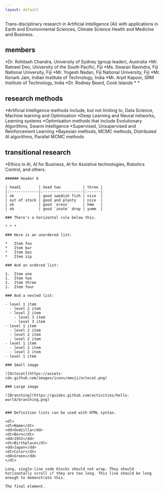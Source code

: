 ```yaml
---
layout: default
--- 
```


Trans-disciplinary research in Artificial Intelligence (AI) with applications in Earth and Environmental Sciences, Climate Science Health and Medicine and Business. 

## members

*Dr. Rohitash Chandra,   University of Sydney (group leader), Australia
*Mr. Ratneel Deo, University of the South Pacific, Fiji 
*Ms. Swaran Ravindra, Fiji National University, Fiji 
*Mr. Yogesh Nadan, Fiji National University, Fiji 
*Mr. Konark Jain, Indian Institute of Technology, India
*Mr. Arpit Kapoor, SRM Institute of Technology, India
*Dr. Rodney Beard, Cook Islands
*
*




## research methods

*Artificial Intelligence methods include, but not limiting to, Data Science, Machine learning and Optimisation
*Deep Learning and Neural networks, Learning systems
*Optimisation methods that include Evolutionary Algorithms, Swarm Intelligence 
*Supervised, Unsupervised and Reinforcement Learning
*Bayesian methods, MCMC methods, Distributed AI algorithms, Parallel MCMC methods


## transitional research

*Ethics in AI, AI for Business, AI for Assistive technologies,  Robotics Control,    and others. 

```
###### Header 6

| head1        | head two          | three |
|:-------------|:------------------|:------|
| ok           | good swedish fish | nice  |
| out of stock | good and plenty   | nice  |
| ok           | good `oreos`      | hmm   |
| ok           | good `zoute` drop | yumm  |

### There's a horizontal rule below this.

* * *

### Here is an unordered list:

*   Item foo
*   Item bar
*   Item baz
*   Item zip

### And an ordered list:

1.  Item one
1.  Item two
1.  Item three
1.  Item four

### And a nested list:

- level 1 item
  - level 2 item
  - level 2 item
    - level 3 item
    - level 3 item
- level 1 item
  - level 2 item
  - level 2 item
  - level 2 item
- level 1 item
  - level 2 item
  - level 2 item
- level 1 item

### Small image

![Octocat](https://assets-cdn.github.com/images/icons/emoji/octocat.png)

### Large image

![Branching](https://guides.github.com/activities/hello-world/branching.png)


### Definition lists can be used with HTML syntax.

<dl>
<dt>Name</dt>
<dd>Godzilla</dd>
<dt>Born</dt>
<dd>1952</dd>
<dt>Birthplace</dt>
<dd>Japan</dd>
<dt>Color</dt>
<dd>Green</dd>
</dl>
```
```
Long, single-line code blocks should not wrap. They should horizontally scroll if they are too long. This line should be long enough to demonstrate this.
```

```
The final element.
```
